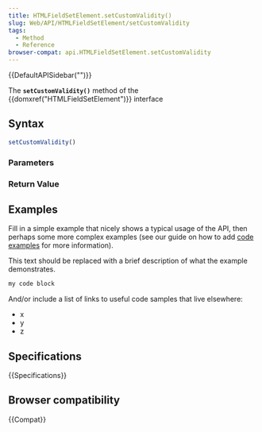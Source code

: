 ```yaml
---
title: HTMLFieldSetElement.setCustomValidity()
slug: Web/API/HTMLFieldSetElement/setCustomValidity
tags:
  - Method
  - Reference
browser-compat: api.HTMLFieldSetElement.setCustomValidity
---
```

{{DefaultAPISidebar("")}}

The **`setCustomValidity()`** method of the {{domxref("HTMLFieldSetElement")}} interface 

## Syntax

```js
setCustomValidity()
```

### Parameters



### Return Value



## Examples

Fill in a simple example that nicely shows a typical usage of the API, then perhaps some more complex examples (see our guide on how to add [code examples](/en-US/docs/MDN/Contribute/Structures/Code_examples) for more information).

This text should be replaced with a brief description of what the example demonstrates.

```js
my code block
```

And/or include a list of links to useful code samples that live elsewhere:

*   x
*   y
*   z

## Specifications

{{Specifications}}

## Browser compatibility

{{Compat}}

